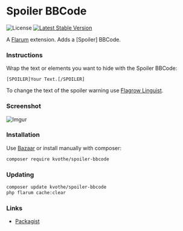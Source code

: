 # Spoiler BBCode

![License](https://img.shields.io/badge/license-MIT-blue.svg) [![Latest Stable Version](https://img.shields.io/packagist/v/kvothe/spoiler-bbcode.svg)](https://packagist.org/packages/kvothe/spoiler-bbcode)

A [Flarum](http://flarum.org) extension. Adds a [Spoiler] BBCode.

### Instructions
Wrap the text or elements you want to hide with the Spoiler BBCode:

```
[SPOILER]Your Text.[/SPOILER]
```

To change the text of the spoiler warning use [Flagrow Linguist](https://github.com/flagrow/linguist).

### Screenshot
![Imgur](https://i.imgur.com/SFT5vxZ.gif)

### Installation

Use [Bazaar](https://discuss.flarum.org/d/5151-flagrow-bazaar-the-extension-marketplace) or install manually with composer:

```sh
composer require kvothe/spoiler-bbcode
```

### Updating

```sh
composer update kvothe/spoiler-bbcode
php flarum cache:clear
```

### Links

- [Packagist](https://packagist.org/packages/kvothe/spoiler-bbcode)
